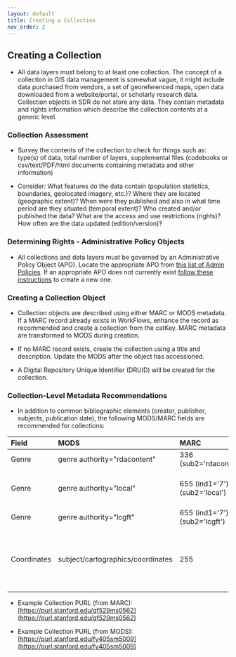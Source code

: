 ```yaml
---
layout: default
title: Creating a Collection
nav_order: 2
---
```


## Creating a Collection

* All data layers must belong to at least one collection. The concept of a collection in GIS data management is somewhat vague, it might include data purchased from vendors, a set of georeferenced maps, open data downloaded from a website/portal, or scholarly research data. Collection objects in SDR do not store any data. They contain metadata and rights information which describe the collection contents at a generic level.

### Collection Assessment

* Survey the contents of the collection to check for things such as: type(s) of data, total number of layers, supplemental files (codebooks or csv/text/PDF/html documents containing metadata and other information)

* Consider: What features do the data contain (population statistics, boundaries, geolocated imagery, etc.)? Where they are located (geographic extent)? When were they published and also in what time period are they situated (temporal extent)? Who created and/or published the data? What are the access and use restrictions (rights)? How often are the data updated (edition/version)? 


### Determining Rights - Administrative Policy Objects

* All collections and data layers must be governed by an Administrative Policy Object (APO). Locate the appropriate APO from [this list of Admin Policies](https://argo.stanford.edu/catalog/facet/nonhydrus_apo_title_ssim). If an appropriate APO does not currently exist [follow these instructions](https://consul.stanford.edu/display/DLSSDOCS/Argo+-+How+to+Create+an+APO) to create a new one.

### Creating a Collection Object

* Collection objects are described using either MARC or MODS metadata. If a MARC record already exists in WorkFlows, enhance the record as recommended and create a collection from the catKey. MARC metadata are transformed to MODS during creation.

* If no MARC record exists, create the collection using a title and description. Update the MODS after the object has accessioned.

* A Digital Repository Unique Identifier (DRUID) will be created for the collection.

### Collection-Level Metadata Recommendations

* In addition to common bibliographic elements (creator, publisher, subjects, publication date), the following MODS/MARC fields are recommended for collections:

|Field|MODS|MARC|Example|
|:-----|:------|:------|:------|
|Genre|genre authority="rdacontent"|336 (sub2='rdacontent')|cartographic dataset|
|Genre|genre authority="local"|655 (ind1='7'), (sub2='local')|Geographic information systems data|
|Genre|genre authority="lcgft"|655 (ind1='7'), (sub2='lcgft')|Geospatial data|
|Coordinates|subject/cartographics/coordinates|255|(W 121.4851--W 120.3878/N 038.0775--N 037.1347)|

* Example Collection PURL (from MARC): [https://purl.stanford.edu/qf529ms0562](https://purl.stanford.edu/qf529ms0562)

* Example Collection PURL (from MODS): [https://purl.stanford.edu/fy405sm5009](https://purl.stanford.edu/fy405sm5009)

